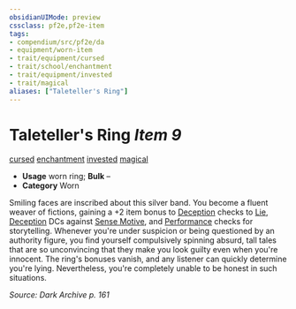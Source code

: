 ```yaml
---
obsidianUIMode: preview
cssclass: pf2e,pf2e-item
tags:
- compendium/src/pf2e/da
- equipment/worn-item
- trait/equipment/cursed
- trait/school/enchantment
- trait/equipment/invested
- trait/magical
aliases: ["Taleteller's Ring"]
---
```

# Taleteller's Ring *Item 9*  
[cursed](cursed-gmg.md)  [enchantment](enchantment.md)  [invested](invested.md)  [magical](magical.md)  

- **Usage** worn ring; **Bulk** –
- **Category** Worn

Smiling faces are inscribed about this silver band. You become a fluent weaver of fictions, gaining a +2 item bonus to [Deception](../../skills.md#Deception) checks to [Lie](lie.md), [Deception](../../skills.md#Deception) DCs against [Sense Motive](sense-motive.md), and [Performance](../../skills.md#Performance) checks for storytelling. Whenever you're under suspicion or being questioned by an authority figure, you find yourself compulsively spinning absurd, tall tales that are so unconvincing that they make you look guilty even when you're innocent. The ring's bonuses vanish, and any listener can quickly determine you're lying. Nevertheless, you're completely unable to be honest in such situations.

*Source: Dark Archive p. 161*